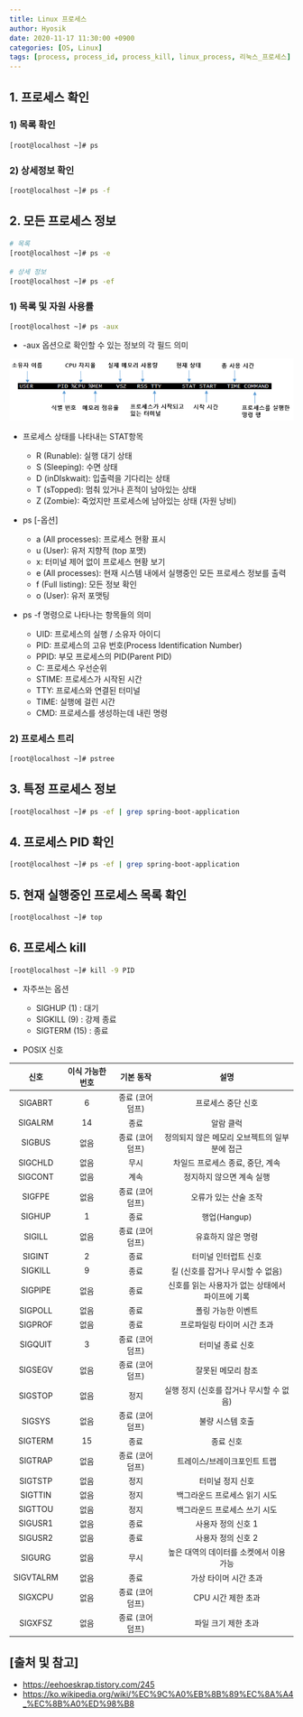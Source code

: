 ```yaml
--- 
title: Linux 프로세스
author: Hyosik
date: 2020-11-17 11:30:00 +0900
categories: [OS, Linux]
tags: [process, process_id, process_kill, linux_process, 리눅스_프로세스]
---
```


## 1. 프로세스 확인

### 1) 목록 확인

```bash
[root@localhost ~]# ps
```

### 2) 상세정보 확인

```bash
[root@localhost ~]# ps -f
```

## 2. 모든 프로세스 정보

```bash
# 목록
[root@localhost ~]# ps -e

# 상세 정보
[root@localhost ~]# ps -ef
```

### 1) 목록 및 자원 사용률

```bash
[root@localhost ~]# ps -aux
```

* -aux 옵션으로 확인할 수 있는 정보의 각 필드 의미

![img001](/assets/img/2020-11-17-linux-process/img001.png)

* 프로세스 상태를 나타내는 STAT항목
  - R (Runable): 실행 대기 상태
  - S (Sleeping): 수면 상태
  - D (inDIskwait): 입출력을 기다리는 상태
  - T (sTopped): 멈춰 있거나 흔적이 남아있는 상태
  - Z (Zombie): 죽었지만 프로세스에 남아있는 상태 (자원 낭비)

* ps [-옵션]
  - a (All processes): 프로세스 현황 표시
  - u (User): 유저 지향적 (top 포맷)
  - x: 터미널 제어 없이 프로세스 현황 보기
  - e (All processes): 현재 시스템 내에서 실행중인 모든 프로세스 정보를 출력
  - f (Full listing): 모든 정보 확인
  - o (User): 유저 포맷팅

* ps -f 명령으로 나타나는 항목들의 의미
  - UID: 프로세스의 실행 / 소유자 아이디
  - PID: 프로세스의 고유 번호(Process Identification Number)
  - PPID: 부모 프로세스의 PID(Parent PID)
  - C: 프로세스 우선순위
  - STIME: 프로세스가 시작된 시간
  - TTY: 프로세스와 연결된 터미널
  - TIME: 실행에 걸린 시간
  - CMD: 프로세스를 생성하는데 내린 명령

### 2) 프로세스 트리

```bash
[root@localhost ~]# pstree
```

## 3. 특정 프로세스 정보

```bash
[root@localhost ~]# ps -ef | grep spring-boot-application
```

## 4. 프로세스 PID 확인

```bash
[root@localhost ~]# ps -ef | grep spring-boot-application
```

## 5. 현재 실행중인 프로세스 목록 확인

```bash
[root@localhost ~]# top
```

## 6. 프로세스 kill

```bash
[root@localhost ~]# kill -9 PID
```

* 자주쓰는 옵션
  - SIGHUP (1) : 대기
  - SIGKILL (9) : 강제 종료
  - SIGTERM (15) : 종료

* POSIX 신호

| 신호 | 이식 가능한 번호 | 기본 동작 | 설명 |
|:---:|:---:|:---:|:---:|
| SIGABRT | 6 | 종료 (코어 덤프) | 프로세스 중단 신호 |
| SIGALRM | 14 | 종료 | 알람 클럭 |
| SIGBUS | 	없음 | 종료 (코어 덤프) | 정의되지 않은 메모리 오브젝트의 일부분에 접근 |
| SIGCHLD | 없음 | 무시 | 차일드 프로세스 종료, 중단, 계속 |
| SIGCONT | 없음 | 계속 | 정지하지 않으면 계속 실행 |
| SIGFPE | 없음 | 종료 (코어 덤프) | 오류가 있는 산술 조작 |
| SIGHUP | 1 | 종료 | 행업(Hangup) |
| SIGILL | 없음 | 종료 (코어 덤프) | 유효하지 않은 명령 |
| SIGINT | 2 | 종료 | 터미널 인터럽트 신호 |
| SIGKILL | 9 | 종료 | 킬 (신호를 잡거나 무시할 수 없음) |
| SIGPIPE | 없음 | 종료 | 신호를 읽는 사용자가 없는 상태에서 파이프에 기록 |
| SIGPOLL | 없음 | 종료 | 폴링 가능한 이벤트 |
| SIGPROF | 없음 | 종료 | 프로파일링 타이머 시간 초과 |
| SIGQUIT | 3 | 종료 (코어 덤프) | 터미널 종료 신호 |
| SIGSEGV | 없음 | 종료 (코어 덤프) | 잘못된 메모리 참조 |
| SIGSTOP | 없음 | 정지 | 실행 정지 (신호를 잡거나 무시할 수 없음) |
| SIGSYS | 없음 | 종료 (코어 덤프) | 불량 시스템 호출 |
| SIGTERM | 15 | 종료 | 종료 신호 |
| SIGTRAP | 없음 | 종료 (코어 덤프) | 트레이스/브레이크포인트 트랩 |
| SIGTSTP | 없음 | 정지 | 터미널 정지 신호 |
| SIGTTIN | 없음 | 정지 | 백그라운드 프로세스 읽기 시도 |
| SIGTTOU | 없음 | 정지 | 백그라운드 프로세스 쓰기 시도 |
| SIGUSR1 | 없음 | 종료 | 사용자 정의 신호 1 |
| SIGUSR2 | 없음 | 종료 | 사용자 정의 신호 2 |
| SIGURG | 없음 | 무시 | 높은 대역의 데이터를 소켓에서 이용 가능 |
| SIGVTALRM | 없음 | 종료 | 가상 타이머 시간 초과 |
| SIGXCPU | 없음 | 종료 (코어 덤프) | CPU 시간 제한 초과 |
| SIGXFSZ | 없음 | 종료 (코어 덤프) | 파일 크기 제한 초과 |

## [출처 및 참고]
* <https://eehoeskrap.tistory.com/245>
* <https://ko.wikipedia.org/wiki/%EC%9C%A0%EB%8B%89%EC%8A%A4_%EC%8B%A0%ED%98%B8>
